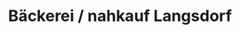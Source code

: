 ---
title: "Bäckerei / nahkauf Langsdorf"
url: /giessen/baeckerei-nahkauf-langsdorf/
shop: Supermarkt
---